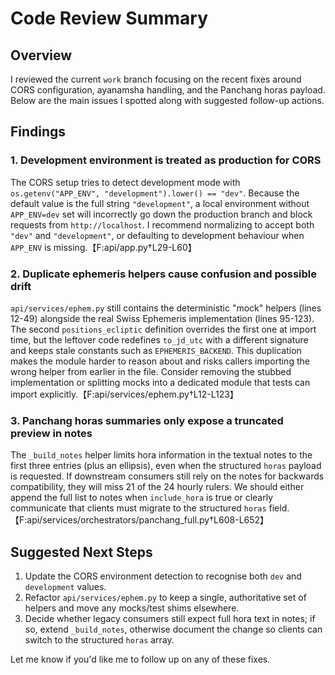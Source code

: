 # Code Review Summary

## Overview
I reviewed the current `work` branch focusing on the recent fixes around CORS configuration, ayanamsha handling, and the Panchang horas payload. Below are the main issues I spotted along with suggested follow-up actions.

## Findings

### 1. Development environment is treated as production for CORS
The CORS setup tries to detect development mode with `os.getenv("APP_ENV", "development").lower() == "dev"`. Because the default value is the full string `"development"`, a local environment without `APP_ENV=dev` set will incorrectly go down the production branch and block requests from `http://localhost`. I recommend normalizing to accept both `"dev"` and `"development"`, or defaulting to development behaviour when `APP_ENV` is missing.【F:api/app.py†L29-L60】

### 2. Duplicate ephemeris helpers cause confusion and possible drift
`api/services/ephem.py` still contains the deterministic "mock" helpers (lines 12-49) alongside the real Swiss Ephemeris implementation (lines 95-123). The second `positions_ecliptic` definition overrides the first one at import time, but the leftover code redefines `to_jd_utc` with a different signature and keeps stale constants such as `EPHEMERIS_BACKEND`. This duplication makes the module harder to reason about and risks callers importing the wrong helper from earlier in the file. Consider removing the stubbed implementation or splitting mocks into a dedicated module that tests can import explicitly.【F:api/services/ephem.py†L12-L123】

### 3. Panchang horas summaries only expose a truncated preview in notes
The `_build_notes` helper limits hora information in the textual notes to the first three entries (plus an ellipsis), even when the structured `horas` payload is requested. If downstream consumers still rely on the notes for backwards compatibility, they will miss 21 of the 24 hourly rulers. We should either append the full list to notes when `include_hora` is true or clearly communicate that clients must migrate to the structured `horas` field.【F:api/services/orchestrators/panchang_full.py†L608-L652】

## Suggested Next Steps
1. Update the CORS environment detection to recognise both `dev` and `development` values.
2. Refactor `api/services/ephem.py` to keep a single, authoritative set of helpers and move any mocks/test shims elsewhere.
3. Decide whether legacy consumers still expect full hora text in notes; if so, extend `_build_notes`, otherwise document the change so clients can switch to the structured `horas` array.

Let me know if you'd like me to follow up on any of these fixes.
